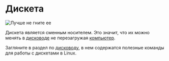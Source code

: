 # Дискета
![Лучше не гните ее](item:oc2:floppy)

Дискета является сменным носителем. Это значит, что их можно менять в [дисководе](../block/disk_drive.md) не перезагружая [компьютер](../block/disk_drive.md).

Загляните в раздел по [дисководу](../block/disk_drive.md), в нем содержатся полезные команды для работы с дискетами в Linux.